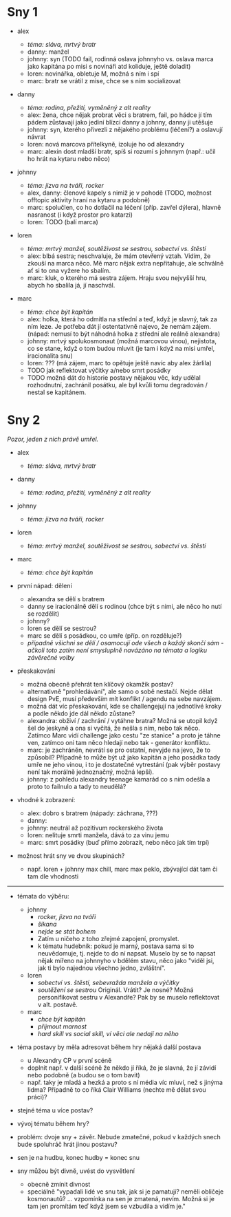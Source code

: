 # Sny 1

- alex
    - _téma: sláva, mrtvý bratr_
    - danny: manžel
    - johnny: syn (TODO fail, rodinná oslava johnnyho vs. oslava marca jako kapitána po misi s novináři atd koliduje, ještě doladit)
    - loren: novinářka, obletuje M, možná s ním i spí
    - marc: bratr se vrátil z mise, chce se s ním socializovat

- danny
    - _téma: rodina, přežití, vyměněný z alt reality_
    - alex: žena, chce nějak probrat věci s bratrem, fail, po hádce jí tím pádem zůstavají jako jediní blízcí danny a johnny, danny ji utěšuje
    - johnny: syn, kterého přivezli z nějakého problému (léčení?) a oslavují návrat
    - loren: nová marcova přítelkyně, izoluje ho od alexandry
    - marc: alexin dost mladší bratr, spíš si rozumí s johnnym (např.: učil ho hrát na kytaru nebo něco)

- johnny
    - _téma: jizva na tváři, rocker_
    - alex, danny: členové kapely s nimiž je v pohodě (TODO, možnost offtopic aktivity hraní na kytaru a podobně)
    - marc: spolučlen, co ho dotlačil na léčení (příp. zavřel dýlera), hlavně nasranost (i když prostor pro katarzi)
    - loren: TODO (balí marca)

- loren
    - _téma: mrtvý manžel, soutěživost se sestrou, sobectví vs. štěstí_
    - alex: blbá sestra; neschvaluje, že mám otevřený vztah. Vidím, že zkouší na marca něco. Mě marc nějak extra nepřitahuje, ale schválně ať si to ona vyžere ho sbalím.
    - marc: kluk, o kterého má sestra zájem. Hraju svou nejvyšší hru, abych ho sbalila já, jí naschvál.

- marc
    - _téma: chce být kapitán_
    - alex: holka, která ho odmítla na střední a teď, když je slavný, tak za ním leze. Je potřeba dát jí ostentativně najevo, že nemám zájem. (nápad: nemusí to být náhodná holka z střední ale reálně alexandra)
    - johnny: mrtvý spolukosmonaut (možná marcovou vinou), nejistota, co se stane, když o tom budou mluvit (je tam i když na misi umřel, iracionalita snu)
    - loren: ??? (má zájem, marc to opětuje ještě navíc aby alex žárlila)
    - TODO jak reflektovat výčitky a/nebo smrt posádky
    - TODO možná dát do historie postavy nějakou věc, kdy udělal rozhodnutní, zachránil posátku, ale byl kvůli tomu degradován / nestal se kapitánem.

# Sny 2

_Pozor, jeden z nich právě umřel._

- alex
    - _téma: sláva, mrtvý bratr_

- danny
    - _téma: rodina, přežití, vyměněný z alt reality_

- johnny
    - _téma: jizva na tváři, rocker_

- loren
    - _téma: mrtvý manžel, soutěživost se sestrou, sobectví vs. štěstí_

- marc
    - _téma: chce být kapitán_

- první nápad: dělení
    - alexandra se dělí s bratrem
    - danny se iracionálně dělí s rodinou (chce být s nimi, ale něco ho nutí se rozdělit)
    - johnny?
    - loren se dělí se sestrou?
    - marc se dělí s posádkou, co umře (příp. on rozděluje?)
    - _případně všichni se dělí / osamocují ode všech a každý skončí sám - ačkoli toto zatím není smysluplně navázáno na témata a logiku závěrečné volby_
- přeskakování
    - možná obecně přehrát ten klíčový okamžik postav?
    - alternativně "prohledávání", ale samo o sobě nestačí. Nejde dělat design PvE, musí především mít konflikt / agendu na sebe navzájem.
    - možná dát víc přeskakování, kde se challengejují na jednotlivé kroky a podle někdo jde dál někdo zůstane?
    - alexandra: obživí / zachrání / vytáhne bratra? Možná se utopil když šel do jeskyně a ona si vyčítá, že nešla s ním, nebo tak něco. Zatímco Marc vidí challenge jako cestu "ze stanice" a proto je táhne ven, zatímco oni tam něco hledají nebo tak - generátor konfliktu.
    - marc: je zachráněn, nevrátí se pro ostatní, nevyjde na jevo, že to způsobil? Případně to může být už jako kapitán a jeho posádka tady umře ne jeho vinou, i to je dostatečné vytrestání (pak výběr postavy není tak morálně jednoznačný, možná lepší).
    - johnny: z pohledu alexandry teenage kamarád co s ním odešla a proto to failnulo a tady to neudělá?
- vhodné k zobrazení:
    - alex: dobro s bratrem (nápady: záchrana, ???)
    - danny:
    - johnny: neutrál až pozitivum rockerského života
    - loren: nelituje smrti manžela, dává to za vinu jemu
    - marc: smrt posádky (buď přímo zobrazit, nebo něco jak tím trpí)
- možnost hrát sny ve dvou skupinách?
    - např. loren + johnny max chill, marc max peklo, zbývající dát tam či tam dle vhodnosti

---

- témata do výběru:
    - johnny
        - _rocker, jizva na tváři_
        - _šikana_
        - _nejde se stát bohem_
        - Zatím u ničeho z toho zřejmé zapojení, promyslet.
        - k tématu hudebník: pokud je marný, postava sama si to neuvědomuje, tj. nejde to do ní napsat. Muselo by se to napsat nějak mířeno na johnnyho v bdělém stavu, něco jako "viděl jsi, jak ti bylo najednou všechno jedno, zvláštní".
    - loren
        - _sobectví vs. štěstí, sebevražda manžela a výčitky_
        - _soutěžení se sestrou_ Originál. Vrátit? Je nosné? Možná personifikovat sestru v Alexandře? Pak by se muselo reflektovat v alt. postavě.
    - marc
        - _chce být kapitán_
        - _přijmout marnost_
        - _hard skill vs social skill, ví věci ale nedají na něho_

- téma postavy by měla adresovat během hry nějaká další postava
    - u Alexandry CP v první scéně
    - doplnit např. v další scéně že někdo jí říká, že je slavná, že jí závidí nebo podobně (a budou se o tom bavit)
    - např. taky je mladá a hezká a proto s ní média víc mluví, než s jinýma lidma? Případně to co říká Clair Williams (nechte mě dělat svou práci)?
- stejné téma u více postav?
- vývoj tématu během hry?
- problém: dvoje sny + závěr. Nebude zmatečné, pokud v každých snech bude spoluhráč hrát jinou postavu?
- sen je na hudbu, konec hudby = konec snu
- sny můžou být divně, uvést do vysvětlení
    - obecně zmínit divnost
    - speciálně "vypadali lidé ve snu tak, jak si je pamatuji? neměli obličeje kosmonautů? ... vzpomínka na sen je zmatená, nevím. Možná si je tam jen promítám teď když jsem se vzbudila a vidím je."
